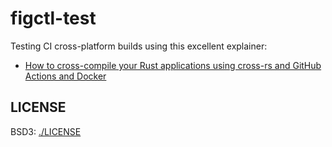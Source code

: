 # figctl-test

Testing CI cross-platform builds using this excellent explainer:
- [How to cross-compile your Rust applications using cross-rs and GitHub Actions
and Docker](https://blog.ediri.io/how-to-cross-compile-your-rust-applications-using-cross-rs-and-github-actions)

## LICENSE

BSD3: [./LICENSE](./LICENSE)